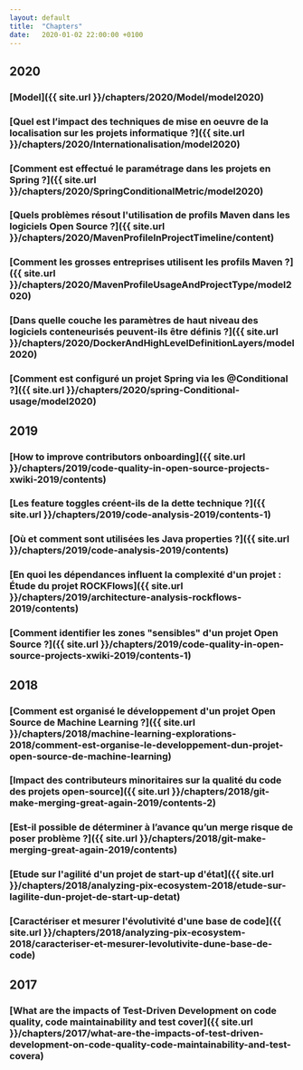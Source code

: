 ```yaml
---
layout: default
title:  "Chapters"
date:   2020-01-02 22:00:00 +0100
---
```


## 2020
### [Model]({{ site.url }}/chapters/2020/Model/model2020)
### [Quel est l’impact des techniques de mise en oeuvre de la localisation sur les projets informatique ?]({{ site.url }}/chapters/2020/Internationalisation/model2020)
### [Comment est effectué le paramétrage dans les projets en Spring ?]({{ site.url }}/chapters/2020/SpringConditionalMetric/model2020)
### [Quels problèmes résout l'utilisation de profils Maven dans les logiciels Open Source ?]({{ site.url }}/chapters/2020/MavenProfileInProjectTimeline/content)
### [Comment les grosses entreprises utilisent les profils Maven ?]({{ site.url }}/chapters/2020/MavenProfileUsageAndProjectType/model2020)
### [Dans quelle couche les paramètres de haut niveau des logiciels conteneurisés peuvent-ils être définis ?]({{ site.url }}/chapters/2020/DockerAndHighLevelDefinitionLayers/model2020)
### [Comment est configuré un projet Spring via les @Conditional ?]({{ site.url }}/chapters/2020/spring-Conditional-usage/model2020)

## 2019
### [How to improve contributors onboarding]({{ site.url }}/chapters/2019/code-quality-in-open-source-projects-xwiki-2019/contents)
### [Les feature toggles créent-ils de la dette technique ?]({{ site.url }}/chapters/2019/code-analysis-2019/contents-1)
### [Où et comment sont utilisées les Java properties ?]({{ site.url }}/chapters/2019/code-analysis-2019/contents)
### [En quoi les dépendances influent la complexité d'un projet : Étude du projet ROCKFlows]({{ site.url }}/chapters/2019/architecture-analysis-rockflows-2019/contents)
###  [Comment identifier les zones "sensibles" d'un projet Open Source ?]({{ site.url }}/chapters/2019/code-quality-in-open-source-projects-xwiki-2019/contents-1)

## 2018
###  [Comment est organisé le développement d'un projet Open Source de Machine Learning ?]({{ site.url }}/chapters/2018/machine-learning-explorations-2018/comment-est-organise-le-developpement-dun-projet-open-source-de-machine-learning)
###  [Impact des contributeurs minoritaires sur la qualité du code des projets open-source]({{ site.url }}/chapters/2018/git-make-merging-great-again-2019/contents-2)
###  [Est-il possible de déterminer à l’avance qu’un merge risque de poser problème ?]({{ site.url }}/chapters/2018/git-make-merging-great-again-2019/contents)
###  [Etude sur l'agilité d'un projet de start-up d'état]({{ site.url }}/chapters/2018/analyzing-pix-ecosystem-2018/etude-sur-lagilite-dun-projet-de-start-up-detat)
###  [Caractériser et mesurer l'évolutivité d'une base de code]({{ site.url }}/chapters/2018/analyzing-pix-ecosystem-2018/caracteriser-et-mesurer-levolutivite-dune-base-de-code)

## 2017
###  [What are the impacts of Test-Driven Development on code quality, code maintainability and test cover]({{ site.url }}/chapters/2017/what-are-the-impacts-of-test-driven-development-on-code-quality-code-maintainability-and-test-covera)
